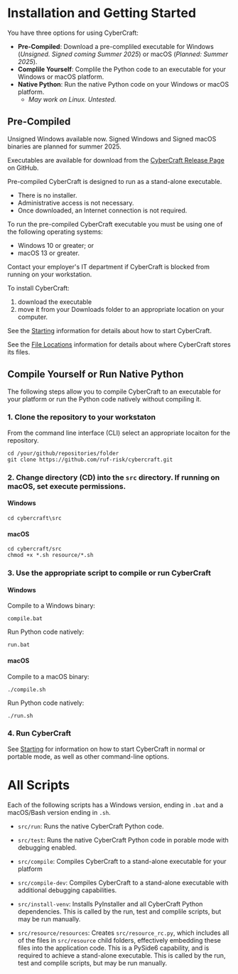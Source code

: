 # Installation and Getting Started

You have three options for using CyberCraft:
- **Pre-Compiled**: Download a pre-compliled executable for Windows (_Unsigned. Signed coming Summer 2025_) or macOS (_Planned: Summer 2025_).
- **Complile Yourself**: Complile the Python code to an executable for your Windows or macOS platform.
- **Native Python**: Run the native Python code on your Windows or macOS platform. 
  - _May work on Linux. Untested._

## Pre-Compiled

Unsigned Windows available now. Signed Windows and Signed macOS binaries are planned for summer 2025.

Executables are available for download from the [CyberCraft Release Page](https://github.com/ruf-risk/releases) on GitHub. 

Pre-compiled CyberCraft is designed to run as a stand-alone executable. 
- There is no installer. 
- Administrative access is not necessary. 
- Once downloaded, an Internet connection is not required.

To run the pre-compiled CyberCraft executable you must be using one of the following operating systems:
- Windows 10 or greater; or
- macOS 13 or greater.

Contact your employer's IT department if CyberCraft is blocked from running on your workstation.

To install CyberCraft:
1. download the executable
2. move it from your Downloads folder to an appropriate location on your computer.

See the [Starting](./STARTING.md) information for details about how to start CyberCraft.

See the [File Locations](./FILE_LOCATIONS.md) information for details about where CyberCraft stores its files.

## Compile Yourself or Run Native Python

The following steps allow you to compile CyberCraft to an executable for your platform or run the Python code natively without compiling it.

### 1. Clone the repository to your workstaton

From the command line interface (CLI) select an appropriate locaiton for the repository. 

```
cd /your/github/repositories/folder
git clone https://github.com/ruf-risk/cybercraft.git
```

### 2. Change directory (CD) into the `src` directory. If running on macOS, set execute permissions.

#### Windows
```
cd cybercraft\src
```

#### macOS
```
cd cybercraft/src
chmod +x *.sh resource/*.sh
```

### 3. Use the appropriate script to compile or run CyberCraft

#### Windows
Compile to a Windows binary:
```
compile.bat
```

Run Python code natively:
```
run.bat
```


#### macOS
Compile to a macOS binary:
```
./compile.sh
```

Run Python code natively:
```
./run.sh
```

### 4. Run CyberCraft

See [Starting](./STARTING.md) for information on how to start CyberCraft in normal or portable mode, as well as other command-line options.

# All Scripts
Each of the following scripts has a Windows version, ending in `.bat` and a macOS/Bash version ending in `.sh`. 

  - `src/run`: Runs the native CyberCraft Python code.
  - `src/test`: Runs the native CyberCraft Python code in porable mode with debugging enabled.

  - `src/compile`: Compiles CyberCraft to a stand-alone executable for your platform
  - `src/compile-dev`: Compiles CyberCraft to a stand-alone executable with additional debugging capabilities.

  - `src/install-venv`: Installs PyInstaller and all CyberCraft Python dependencies. This is called by the run, test and complile scripts, but may be run manually. 
  - `src/resource/resources`: Creates `src/resource_rc.py`, which includes all of the files in `src/resource` child folders, effectively embedding these files into the application code. This is a PySide6 capability, and is required to achieve a stand-alone executable. This is called by the run, test and complile scripts, but may be run manually.

